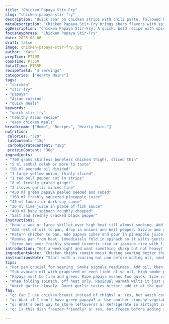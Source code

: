 ```yaml
---
title: "Chicken Papaya Stir-Fry"
slug: "chicken-papaya-stir-fry"
description: "Quick sear on chicken strips with chili paste, followed by sauté of onion and bell pepper. Add fresh ginger, minced garlic, diced green papaya and a citrus-soy-fish sauce blend. Simmer to reduce liquid, then fold in baby spinach off heat. Serve over turmeric-scented rice. Bold, bright, spicy, and slightly sweet. Technique relies on hot pan, layering flavors, and timing the spinach to preserve color and texture."
metaDescription: "Chicken Papaya Stir-Fry brings sharp flavors with spice and sweetness. Quick cook, bold dish, bright colors—weeks night winner."
ogDescription: "Chicken Papaya Stir-Fry: A quick, bold recipe with spice and sweetness. Sear chicken, combine fresh ingredients, serve over turmeric rice."
focusKeyphrase: "Chicken Papaya Stir-Fry"
date: 2025-08-06
draft: false
image: chicken-papaya-stir-fry.jpg
author: "Kate"
prepTime: PT20M
cookTime: PT35M
totalTime: PT55M
recipeYield: "4 servings"
categories: ["Hearty Mains"]
tags:
- "chicken"
- "stir-fry"
- "papaya"
- "Asian cuisine"
- "quick meals"
keywords:
- "quick stir-fry"
- "healthy Asian recipe"
- "easy chicken meals"
breadcrumb: ["Home", "Recipes", "Hearty Mains"]
nutrition: 
 calories: "320"
 fatContent: "15g"
 carbohydrateContent: "18g"
 proteinContent: "30g"
ingredients:
- "700 grams skinless boneless chicken thighs, sliced thin"
- "5 ml sambal oelek or more to taste"
- "50 ml avocado oil divided"
- "1 large yellow onion, thinly sliced"
- "1 red bell pepper cut in strips"
- "8 ml freshly grated ginger"
- "3 cloves garlic minced fine"
- "450 ml green papaya peeled seeded and cubed"
- "160 ml freshly squeezed pineapple juice"
- "40 ml tamari or dark soy sauce"
- "20 ml lime juice in place of fish sauce"
- "400 ml baby spinach roughly chopped"
- "Salt and freshly cracked black pepper"
instructions:
- "Heat a wok or large skillet over high heat till almost smoking. Add half the oil. Toss in chicken strips with sambal oelek. Spread out so no crowding, allow to brown properly, about 4-5 minutes total. When edges become dry and golden, flip. Avoid stirring too often; you want sear marks. Season with salt and fresh pepper. Remove chicken to plate, resist overcooking."
- "Add rest of oil to pan, drop in onions and bell pepper. Sizzle and stir for 6 minutes until onions soften and look translucent, edges start to caramelize. Add ginger and garlic, quick stir—listen for the garlic popping in oil, about 30 seconds. Smell the fragrance—don’t burn the garlic."
- "Return chicken to pan. Add papaya cubes and pour in pineapple juice, tamari, and lime juice mixture. Stir everything together well. Bring to a boil, then lower to medium. Simmer gently, stir occasionally, until the liquid reduces by half, around 8-10 minutes, visible thickening of sauce and glossy coating on chicken and papaya. The papaya should be tender but still hold its shape, not mushy."
- "Remove pan from heat. Immediately fold in spinach so it wilts gently in the residual heat. This keeps vibrant green color and fresh flavor, no sogginess. Taste and adjust seasoning with salt and pepper as needed. "
- "Serve hot over freshly steamed turmeric rice or jasmine rice with lime zest on top if desired."
introduction: "Got a weeknight and want something sharp but not heavy? Chicken and green papaya come together quick. The key: hot pan, quick sear for flavor, then slow simmer with the juice blend to mellow tartness and bring out papaya’s texture. Sambal oelek adds heat—adjust to your burn tolerance. Ginger and garlic base gives punch without stealing the show. Skip fish sauce if you want lighter, lime juice adds acidity and brightness instead. Spinach stirred off the heat to avoid overcooking keeps the dish fresh and clean. Use boneless thighs for juiciness in place of breasts. You’ll smell that caramelizing onion and garlic as your cue it’s time to move on. Results? A savory, slightly sweet glaze with pops of crunch and bite. No heavy sauces or paste, just straight flavor layering."
ingredientsNote: "Chicken thighs remain moist during searing better than breast but slice thin for fast cooking. Olive oil can be swapped for any neutral oil: avocado, grapeseed works if you want higher smoke point. Sambal oelek balanced with pineapple juice instead of orange juice brings a tropical twist that’s a bit sharper and less sweet. Lime juice swapping fish sauce keeps it allergy-friendly and fresher, but adds acidity rather than umami—if you tolerate fish sauce, keep some for deeper flavor. Stir-fry in batches if pan crowding happens, or meat will steam, losing crisp edges. Papaya must be green and firm; ripe will turn mushy fast. Use frozen spinach if fresh unavailable but squeeze excess water before adding to keep pan crisp."
instructionsNote: "Start with a roaring hot pan before adding oil, smoke signals readiness. Sear chicken undisturbed until edges show firm color, measure by sight not clock. Translucent onions with caramel edges signal done. Ginger and garlic should be stirred less than a minute; burnt garlic tastes bitter. Simmer sauces to reduce liquid visibly by half; this thickens flavor without thickening agents. Pull off heat when adding spinach—leftover heat is enough—prevents limp, dull greens. Season at end; soy and lime juice add salt and acid but fine tune only after cooling slightly. If sauce dries too fast, add splash of water to avoid burning. Serve immediately with rice that’s been cooked ahead and kept warm covered."
tips:
- "Hot pan crucial for searing. Smoke signals readiness. Add oil, then chicken. Brown undisturbed for flavor. Timing matters. Don’t crowd the pan."
- "Sub avocado oil with grapeseed or even light olive oil. High smoke point needed. If sambal oelek’s heat too much, adjust. Adding more pineapple juice can balance."
- "Papaya must be firm and green. Ripe papaya mushes too quick. Size varies cooking time; check with fork. Should be tender but hold shape."
- "When folding spinach, off heat only. Residual warmth wilts it just enough. Do not overcook. A vibrant green is what you want. Dull greens ruin the dish."
- "Watch garlic closely. Burnt garlic tastes bitter; add it at the garlic popping moment. Timing transitions key. Papaya and chicken should mingle till saucy."
faq:
- "q: Can I use chicken breast instead of thighs? a: Yes, but watch cooking time closely. Chicken breast tends to dry out faster. Sear quickly."
- "q: What if I don’t have green papaya? a: Use another crunchy vegetable. Try green zucchini or firm carrots. Adjust cooking time based on size."
- "q: What’s best way to store leftovers? a: Refrigerate in airtight container. Best within 2-3 days. Reheat gently; don’t dry out. Add splash of water."
- "q: Is this dish freezer-friendly? a: Yes, but freeze before adding spinach. Restructure texture; add fresh spinach when ready to serve."

---
```

